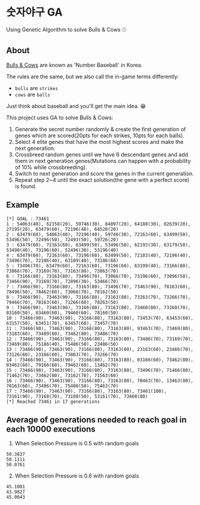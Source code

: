 # 숫자야구 GA
Using Genetic Algorithm to solve Bulls & Cows :baseball:

## About
[Bulls & Cows](https://en.wikipedia.org/wiki/Bulls_and_Cows) are known as 'Number Baseball' in Korea. 

The rules are the same, but we also call the in-game terms differently:

- `bulls` are `strikes`
- `cows` are `balls`

Just think about baseball and you'll get the main idea. :grin:

This project uses GA to solve Bulls & Cows:

1. Generate the secret number randomly & create the first generation of genes which are scored(20pts for each strikes, 10pts for each balls).
2. Select 4 elite genes that have the most highest scores and make the next generation.
3. Crossbreed random genes until we have 6 descendant genes and add them in next generation genes(Mutations can happen with a probability of 10% while crossbreeding).
4. Switch to next generation and score the genes in the current generation.
5. Repeat step 2~4 until the exact solution(the gene with a perfect score) is found.

## Example
```
[*] GOAL : 73461
1 : 54063(40), 62158(20), 59746(30), 84097(20), 64180(30), 02639(20), 27195(20), 63479(60), 72196(40), 64520(20)
2 : 63479(60), 54063(40), 72196(40), 59746(30), 72163(60), 63499(50), 53496(50), 72496(50), 72493(50), 59726(20)
3 : 63479(60), 72163(60), 63499(50), 53496(50), 62193(30), 63179(50), 53490(40), 73196(60), 52496(30), 53196(40)
4 : 63479(60), 72163(60), 73196(60), 63499(50), 72103(40), 72196(40), 73496(70), 72106(40), 63109(40), 73106(60)
5 : 73496(70), 63479(60), 72163(60), 73196(60), 63199(40), 73166(80), 73066(70), 73169(70), 73163(80), 73063(70)
6 : 73166(80), 73163(80), 73496(70), 73066(70), 73196(60), 73896(50), 73466(90), 73169(70), 72896(30), 53466(70)
7 : 73466(90), 73166(80), 73163(80), 73496(70), 73463(90), 78163(60), 78496(50), 78462(60), 73066(70), 78162(50)
8 : 73466(90), 73463(90), 73166(80), 73163(80), 73263(70), 73266(70), 79466(70), 78163(60), 71266(60), 78263(50)
9 : 73466(90), 73463(90), 73166(80), 73163(80), 73460(80), 73160(70), 83160(50), 83460(60), 79460(60), 78160(50)
10 : 73466(90), 73463(90), 73166(80), 73163(80), 73453(70), 63453(60), 63157(50), 63451(70), 63457(60), 73457(70)
11 : 73466(90), 73463(90), 73166(80), 73163(80), 93463(70), 73469(80), 73183(60), 73489(60), 73462(80), 73486(70)
12 : 73466(90), 73463(90), 73166(80), 73163(80), 73486(70), 73169(70), 73469(80), 75186(40), 75486(50), 23486(50)
13 : 73466(90), 73463(90), 73166(80), 73163(80), 23163(60), 23466(70), 73126(60), 23166(60), 73863(70), 73266(70)
14 : 73466(90), 73463(90), 73166(80), 73163(80), 03166(60), 73462(80), 03462(60), 79166(60), 79462(60), 13462(70)
15 : 73466(90), 73463(90), 73166(80), 73163(80), 73496(70), 71466(80), 71462(70), 73462(80), 73162(70), 71563(60)
16 : 73466(90), 73463(90), 73166(80), 73163(80), 70463(70), 13463(80), 70163(60), 73406(70), 75406(50), 75463(70)
17 : 73466(90), 73463(90), 73166(80), 73163(80), 73461(100), 73161(90), 73168(70), 73108(50), 53161(70), 73468(80)
[*] Reached 73461 in 17 generations
```

## Average of generations needed to reach goal in each 10000 executions

1. When Selection Pressure is 0.5 with random goals

```
50.3837
50.1111
50.0761
```

2. When Selection Pressure is 0.6 with random goals

```
45.1001
43.9827
45.0043
```
